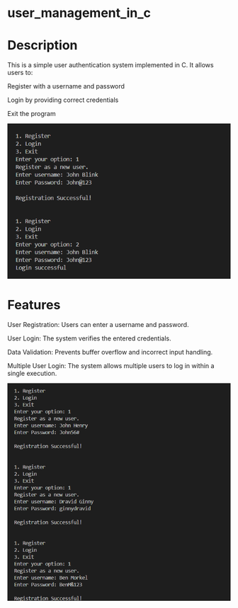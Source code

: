 # user_management_in_c
<h1>Description</h1>

This is a simple user authentication system implemented in C. It allows users to:

Register with a username and password

Login by providing correct credentials

Exit the program

![image alt](https://github.com/rupjit23/user_management_in_c/blob/c5382a7cdaeca4f94d41f8b10bf564183fdd8536/output.png)

<h1>Features</h1>

User Registration: Users can enter a username and password.

User Login: The system verifies the entered credentials.

Data Validation: Prevents buffer overflow and incorrect input handling.

Multiple User Login: The system allows multiple users to log in within a single execution.

![image alt](https://github.com/rupjit23/user_management_in_c/blob/c5382a7cdaeca4f94d41f8b10bf564183fdd8536/output_multiple_users.png)
